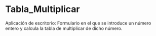 # Tabla_Multiplicar
Aplicación de escritorio:  Formulario en el que se introduce un número entero y calcula la tabla de multiplicar de dicho número.
